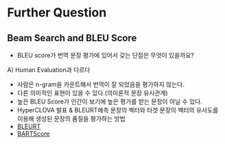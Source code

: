 # Further Question

## Beam Search and BLEU Score
- BLEU score가 번역 문장 평가에 있어서 갖는 단점은 무엇이 있을까요?

A) Human Evaluation과 다르다
- 사람은 n-gram을 카운트해서 번역이 잘 되었음을 평가하지 않는다.
- 다른 의미적인 표현이 있을 수 있다.(의미론적 문장 유사관계)
- 높은 BLEU Score가 인간이 보기에 높은 평가를 받는 문장이 아닐 수 있다.
- HyperCLOVA 발표 & BLEURT예측 문장의 벡터와 타겟 문장의 벡터의 유사도를 이용해 생성된 문장의 품질을 평가하는 방법
- [BLEURT](https://greeksharifa.github.io/machine_learning/2021/01/13/BLEURT-Learning-Robust-Metrics-for-Text-Generation/)
- [BARTScore](https://arxiv.org/abs/2106.11520)
